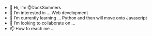 - 👋 Hi, I’m @DockSommers
- 👀 I’m interested in ... Web development
- 🌱 I’m currently learning ... Python and then will move onto Javascript
- 💞️ I’m looking to collaborate on ...
- 📫 How to reach me ...

<!---
DockSommers/DockSommers is a ✨ special ✨ repository because its `README.md` (this file) appears on your GitHub profile.
You can click the Preview link to take a look at your changes.
--->
